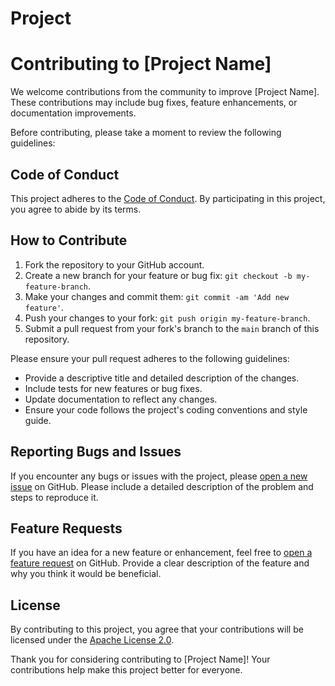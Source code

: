 # Project
# Contributing to [Project Name]

We welcome contributions from the community to improve [Project Name]. These contributions may include bug fixes, feature enhancements, or documentation improvements.

Before contributing, please take a moment to review the following guidelines:

## Code of Conduct

This project adheres to the [Code of Conduct](CODE_OF_CONDUCT.md). By participating in this project, you agree to abide by its terms.

## How to Contribute

1. Fork the repository to your GitHub account.
2. Create a new branch for your feature or bug fix: `git checkout -b my-feature-branch`.
3. Make your changes and commit them: `git commit -am 'Add new feature'`.
4. Push your changes to your fork: `git push origin my-feature-branch`.
5. Submit a pull request from your fork's branch to the `main` branch of this repository.

Please ensure your pull request adheres to the following guidelines:

- Provide a descriptive title and detailed description of the changes.
- Include tests for new features or bug fixes.
- Update documentation to reflect any changes.
- Ensure your code follows the project's coding conventions and style guide.

## Reporting Bugs and Issues

If you encounter any bugs or issues with the project, please [open a new issue](../../issues/new) on GitHub. Please include a detailed description of the problem and steps to reproduce it.

## Feature Requests

If you have an idea for a new feature or enhancement, feel free to [open a feature request](../../issues/new) on GitHub. Provide a clear description of the feature and why you think it would be beneficial.

## License

By contributing to this project, you agree that your contributions will be licensed under the [Apache License 2.0](LICENSE).

Thank you for considering contributing to [Project Name]! Your contributions help make this project better for everyone.
